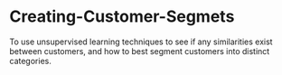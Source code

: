# Creating-Customer-Segmets
 To use unsupervised learning techniques to see if any similarities exist between customers, and how to best segment customers into distinct categories.
